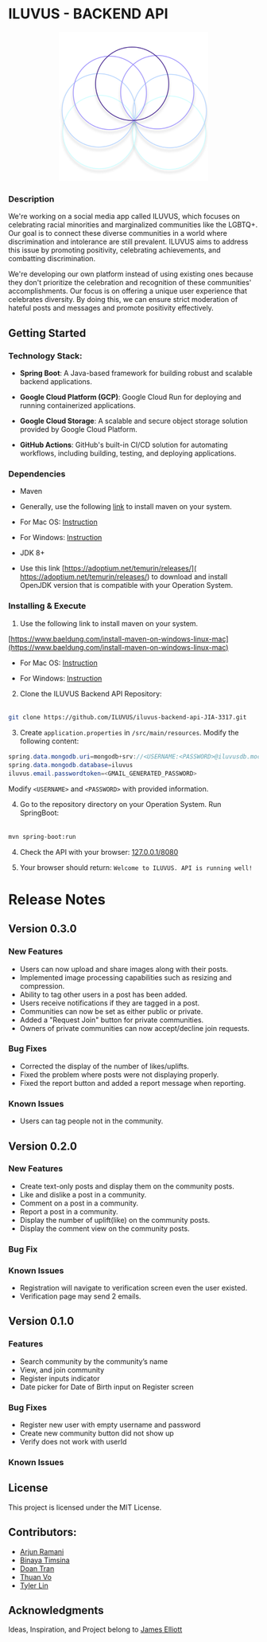 
# ILUVUS - BACKEND API

<p align="center">
<img src="./img/icon.png" width="300" height="auto" />
</p>

### Description

We're working on a social media app called ILUVUS, which focuses on celebrating racial minorities and marginalized communities like the LGBTQ+. Our goal is to connect these diverse communities in a world where discrimination and intolerance are still prevalent. ILUVUS aims to address this issue by promoting positivity, celebrating achievements, and combatting discrimination.

We're developing our own platform instead of using existing ones because they don't prioritize the celebration and recognition of these communities' accomplishments. Our focus is on offering a unique user experience that celebrates diversity. By doing this, we can ensure strict moderation of hateful posts and messages and promote positivity effectively.

## Getting Started

### Technology Stack:

- **Spring Boot**: A Java-based framework for building robust and scalable backend applications.

- **Google Cloud Platform (GCP)**: Google Cloud Run for deploying and running containerized applications.

- **Google Cloud Storage**: A scalable and secure object storage solution provided by Google Cloud Platform.

- **GitHub Actions**: GitHub's built-in CI/CD solution for automating workflows, including building, testing, and deploying applications.

### Dependencies

* Maven

* Generally, use the following [link](https://www.baeldung.com/install-maven-on-windows-linux-mac) to install maven on your system.

* For Mac OS: [Instruction](https://help.mulesoft.com/s/article/How-to-Setup-Maven-for-Mac-OS)

* For Windows: [Instruction](https://mkyong.com/maven/how-to-install-maven-in-windows/)

* JDK 8+

* Use this link [https://adoptium.net/temurin/releases/]( https://adoptium.net/temurin/releases/) to download and install OpenJDK version that is compatible with your Operation System.

### Installing & Execute

1. Use the following link to install maven on your system.

[https://www.baeldung.com/install-maven-on-windows-linux-mac](https://www.baeldung.com/install-maven-on-windows-linux-mac)

- For Mac OS: [Instruction](https://help.mulesoft.com/s/article/How-to-Setup-Maven-for-Mac-OS)

- For Windows: [Instruction](https://mkyong.com/maven/how-to-install-maven-in-windows/)

2. Clone the ILUVUS Backend API Repository:

```bash

git clone https://github.com/ILUVUS/iluvus-backend-api-JIA-3317.git

```

3. Create `application.properties` in `/src/main/resources`. Modify the following content:

```java
spring.data.mongodb.uri=mongodb+srv://<USERNAME:<PASSWORD>@iluvusdb.mocs11o.mongodb.net/iluvus
spring.data.mongodb.database=iluvus
iluvus.email.passwordtoken=<GMAIL_GENERATED_PASSWORD>
```

Modify `<USERNAME>` and `<PASSWORD>` with provided information.


4. Go to the repository directory on your Operation System. Run SpringBoot:

```bash

mvn spring-boot:run

```

4. Check the API with your browser: [127.0.0.1/8080](127.0.0.1/8080)

5. Your browser should return: `Welcome to ILUVUS. API is running well!`

# Release Notes

## Version 0.3.0

### New Features

- Users can now upload and share images along with their posts.
- Implemented image processing capabilities such as resizing and compression.
- Ability to tag other users in a post has been added.
- Users receive notifications if they are tagged in a post.
- Communities can now be set as either public or private.
- Added a "Request Join" button for private communities.
- Owners of private communities can now accept/decline join requests.

### Bug Fixes

- Corrected the display of the number of likes/uplifts.
- Fixed the problem where posts were not displaying properly.
- Fixed the report button and added a report message when reporting.

### Known Issues

- Users can tag people not in the community.

## Version 0.2.0

### New Features

- Create text-only posts and display them on the community posts.
- Like and dislike a post in a community.
- Comment on a post in a community.
- Report a post in a community.
- Display the number of uplift(like) on the community posts.
- Display the comment view on the community posts.

### Bug Fix

### Known Issues

- Registration will navigate to verification screen even the user existed.
- Verification page may send 2 emails.

## Version 0.1.0

### Features

- Search community by the community’s name
- View, and join community
- Register inputs indicator
- Date picker for Date of Birth input on Register screen

### Bug Fixes

- Register new user with empty username and password
- Create new community button did not show up
- Verify does not work with userId

### Known Issues

## License

This project is licensed under the MIT License.

## Contributors:

- [Arjun Ramani](#)
- [Binaya Timsina](#)
- [Doan Tran](#)
- [Thuan Vo](#)
- [Tyler Lin](#)

## Acknowledgments

Ideas, Inspiration, and Project belong to [James Elliott](#)
